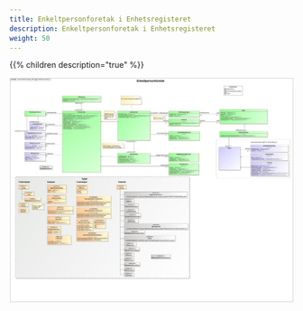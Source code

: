 ```yaml
---
title: Enkeltpersonforetak i Enhetsregisteret
description: Enkeltpersonforetak i Enhetsregisteret
weight: 50
---
```


{{% children description="true" %}}


![EnkeltpersonforetakiEnhetsregisteret](https://github.com/brreg/informasjonsmodeller/blob/main/enhetsregisteret/strukturmodeller/enkiER.jpg?raw=true)

